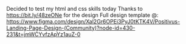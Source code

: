 Decided to test my html and css skills today
Thanks to https://bit.ly/48zeONe for the design
Full design template @: https://www.figma.com/design/Xal2Gr6OPEi3PyJ0tKTK4V/Positivus-Landing-Page-Design-(Community)?node-id=430-231&t=jmWCYvfzApYz1auZ-0
